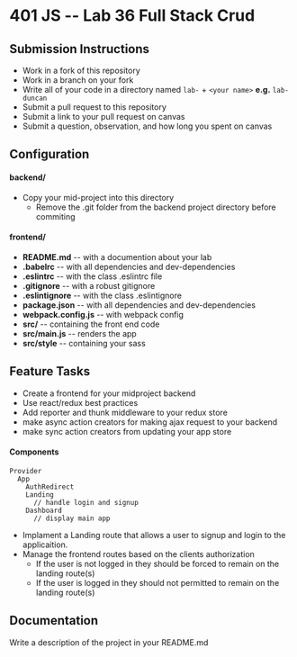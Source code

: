 401 JS --  Lab 36 Full Stack Crud
===

## Submission Instructions
  * Work in a fork of this repository
  * Work in a branch on your fork
  * Write all of your code in a directory named `lab-` + `<your name>` **e.g.** `lab-duncan`
  * Submit a pull request to this repository
  * Submit a link to your pull request on canvas
  * Submit a question, observation, and how long you spent on canvas  

## Configuration  
#### backend/
* Copy your mid-project into this directory
  * Remove the .git folder from the backend project directory before commiting
  
#### frontend/
* **README.md** -- with a documention about your lab
* **.babelrc** -- with all dependencies and dev-dependencies 
* **.eslintrc** -- with the class .eslintrc file
* **.gitignore** -- with a robust gitignore
* **.eslintignore** -- with the class .eslintignore
* **package.json** -- with all dependencies and dev-dependencies 
* **webpack.config.js** -- with webpack config
* **src/** -- containing the front end code
* **src/main.js** -- renders the app
* **src/style** -- containing your sass
 
## Feature Tasks 
* Create a frontend for your midproject backend
* Use react/redux best practices
* Add reporter and thunk middleware to your redux store
* make async action creators for making ajax request to your backend
* make sync action creators from updating your app store

#### Components
```
Provider
  App
    AuthRedirect
    Landing
      // handle login and signup
    Dashboard
      // display main app
```

* Implament a Landing route that allows a user to signup and login to the applicaition.
* Manage the frontend routes based on the clients authorization
  * If the user is not logged in they should be forced to remain on the landing route(s)
  * If the user is logged in they should not permitted to remain on the landing route(s)

##  Documentation  
Write a description of the project in your README.md
